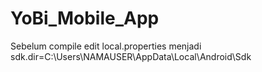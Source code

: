 # YoBi_Mobile_App
Sebelum compile edit local.properties menjadi
sdk.dir=C\:\\Users\\NAMAUSER\\AppData\\Local\\Android\\Sdk
